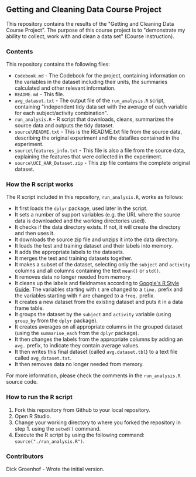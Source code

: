 ## Getting and Cleaning Data Course Project

This repository contains the results of the "Getting and Cleaning Data Course Project". The purpose of this course project is to "demonstrate my ability to collect, work with and clean a data set" (Course instruction).

### Contents
This repository contains the following files:
* `Codebook.md` - The Codebook for the project, containing information on the variables in the dataset including their units, the summaries calculated and other relevant information.
* `README.md` - This file.
* `avg_dataset.txt` - The output file of the `run_analysis.R` script, containing "independent tidy data set with the average of each variable for each subject/activity combination".
* `run_analysis.R` - R script that downloads, cleans, summarizes the source data and outputs the tidy dataset.
* `source\README.txt` - This is the README.txt file from the source data, describing the original experiment and the datafiles contained in the experiment.
* `source\features_info.txt` - This file is also a file from the source data, explaining the features that were collected in the experiment.
* `source\UCI_HAR_Dataset.zip` - This zip file contains the complete original dataset.

### How the R script works
The R script included in this repository, `run_analysis.R`, works as follows:
* It first loads the `dplyr` package, used later in the script.
* It sets a number of support variables (e.g. the URL where the source data is downloaded and the working directories used).
* It checks if the data directory exists. If not, it will create the directory and then uses it.
* It downloads the source zip file and unzips it into the data directory.
* It loads the test and training dataset and their labels into memory.
* It adds the appropriate labels to the datasets.
* It merges the test and training datasets together.
* It makes a subset of the dataset, selecting only the `subject` and `activity` columns and all columns containing the text `mean()` or `std()`.
* It removes data no longer needed from memory.
* It cleans up the labels and fieldnames according to [Google's R Style Guide](https://google.github.io/styleguide/Rguide.xml). The variables starting with `t` are changed to a `time.` prefix and the variables starting with `f` are changed to a `freq.` prefix.
* It creates a new dataset from the existing dataset and puts it in a data frame table.
* It groups the dataset by the `subject` and `activity` variable (using `group_by` from the `dplyr` package).
* It creates averages on all appropriate columns in the grouped dataset (using the `summarise_each` from the `dplyr` package).
* It then changes the labels from the appropriate columns by adding an `avg.` prefix, to indicate they contain average values.
* It then writes this final dataset (called `avg.dataset.tbl`) to a text file called `avg_dataset.txt`.
* It then removes data no longer needed from memory.

For more information, please check the comments in the `run_analysis.R` source code.

### How to run the R script
1. Fork this repository from Github to your local repository.
2. Open R Studio.
3. Change your working directory to where you forked the repository in step 1. using the `setwd()` command.
4. Execute the R script by using the following command: `source("./run_analysis.R")`. 

### Contributors
Dick Groenhof - Wrote the initial version.
